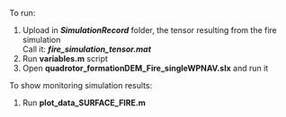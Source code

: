 To run:
1. Upload in ***SimulationRecord*** folder, the tensor resulting from the fire simulation  
Call it: ***fire_simulation_tensor.mat***
3. Run **variables.m** script
4. Open **quadrotor_formationDEM_Fire_singleWPNAV.slx** and run it

To show monitoring simulation results:
1. Run **plot_data_SURFACE_FIRE.m**
